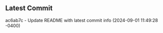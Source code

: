 
## Latest Commit
ac6ab7c - Update README with latest commit info (2024-09-01 11:49:28 -0400) <Yunxi-Zhou>
